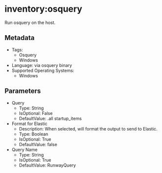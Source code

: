 <!-- region Generated -->
# inventory:osquery

Run osquery on the host.

## Metadata

- Tags:
  - Osquery
  - Windows
- Language: via osquery binary
- Supported Operating Systems:
  - Windows

## Parameters

- Query
  - Type: String
  - IsOptional: False
  - DefaultValue: .all startup_items
- Format for Elastic
  - Description: When selected, will format the output to send to Elastic.
  - Type: Boolean
  - IsOptional: True
  - DefaultValue: false
- Query Name
  - Type: String
  - IsOptional: True
  - DefaultValue: RunwayQuery
<!-- endregion -->
